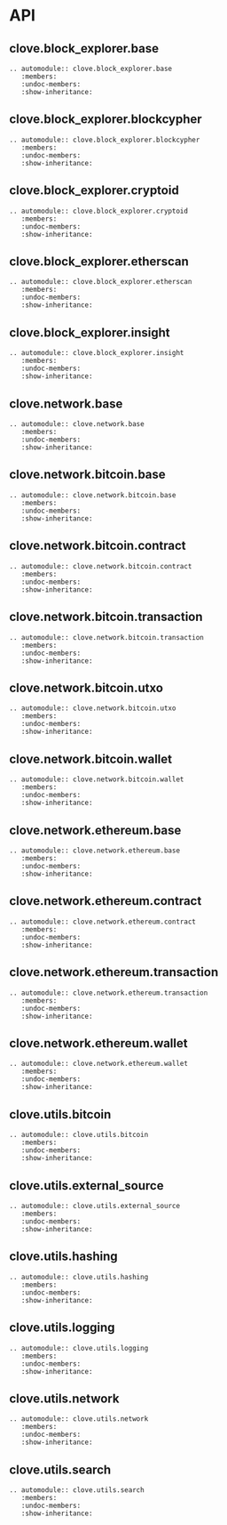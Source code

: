 # API


[//]: # (BLOCK EXPLORER)

## clove.block_explorer.base

```eval_rst
.. automodule:: clove.block_explorer.base
   :members:
   :undoc-members:
   :show-inheritance:
```

## clove.block_explorer.blockcypher

```eval_rst
.. automodule:: clove.block_explorer.blockcypher
   :members:
   :undoc-members:
   :show-inheritance:
```

## clove.block_explorer.cryptoid

```eval_rst
.. automodule:: clove.block_explorer.cryptoid
   :members:
   :undoc-members:
   :show-inheritance:
```

## clove.block_explorer.etherscan

```eval_rst
.. automodule:: clove.block_explorer.etherscan
   :members:
   :undoc-members:
   :show-inheritance:
```

## clove.block_explorer.insight

```eval_rst
.. automodule:: clove.block_explorer.insight
   :members:
   :undoc-members:
   :show-inheritance:
```


[//]: # (BASE)

## clove.network.base

```eval_rst
.. automodule:: clove.network.base
   :members:
   :undoc-members:
   :show-inheritance:
```



[//]: # (BITCOIN)

## clove.network.bitcoin.base

```eval_rst
.. automodule:: clove.network.bitcoin.base
   :members:
   :undoc-members:
   :show-inheritance:
```

## clove.network.bitcoin.contract

```eval_rst
.. automodule:: clove.network.bitcoin.contract
   :members:
   :undoc-members:
   :show-inheritance:
```

## clove.network.bitcoin.transaction

```eval_rst
.. automodule:: clove.network.bitcoin.transaction
   :members:
   :undoc-members:
   :show-inheritance:
```

## clove.network.bitcoin.utxo

```eval_rst
.. automodule:: clove.network.bitcoin.utxo
   :members:
   :undoc-members:
   :show-inheritance:
```

## clove.network.bitcoin.wallet

```eval_rst
.. automodule:: clove.network.bitcoin.wallet
   :members:
   :undoc-members:
   :show-inheritance:
```



[//]: # (ETHEREUM)

## clove.network.ethereum.base

```eval_rst
.. automodule:: clove.network.ethereum.base
   :members:
   :undoc-members:
   :show-inheritance:
```

## clove.network.ethereum.contract

```eval_rst
.. automodule:: clove.network.ethereum.contract
   :members:
   :undoc-members:
   :show-inheritance:
```

## clove.network.ethereum.transaction

```eval_rst
.. automodule:: clove.network.ethereum.transaction
   :members:
   :undoc-members:
   :show-inheritance:
```

## clove.network.ethereum.wallet

```eval_rst
.. automodule:: clove.network.ethereum.wallet
   :members:
   :undoc-members:
   :show-inheritance:
```



[//]: # (UTILS)

## clove.utils.bitcoin

```eval_rst
.. automodule:: clove.utils.bitcoin
   :members:
   :undoc-members:
   :show-inheritance:
```

## clove.utils.external_source

```eval_rst
.. automodule:: clove.utils.external_source
   :members:
   :undoc-members:
   :show-inheritance:
```

## clove.utils.hashing

```eval_rst
.. automodule:: clove.utils.hashing
   :members:
   :undoc-members:
   :show-inheritance:
```

## clove.utils.logging

```eval_rst
.. automodule:: clove.utils.logging
   :members:
   :undoc-members:
   :show-inheritance:
```

## clove.utils.network

```eval_rst
.. automodule:: clove.utils.network
   :members:
   :undoc-members:
   :show-inheritance:
```

## clove.utils.search

```eval_rst
.. automodule:: clove.utils.search
   :members:
   :undoc-members:
   :show-inheritance:
```
